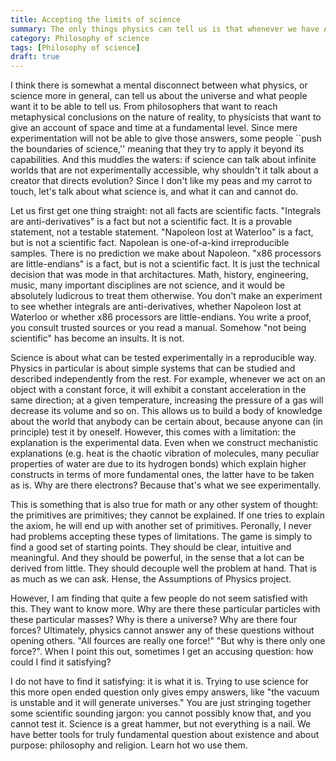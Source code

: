 ```yaml
---
title: Accepting the limits of science
summary: The only things physics can tell us is that whenever we have A we also have B
category: Philosophy of science
tags: [Philosophy of science]
draft: true
---
```


I think there is somewhat a mental disconnect between what physics, or science more in general, can tell us about the universe and what people want it to be able to tell us. From philosophers that want to reach metaphysical conclusions on the nature of reality, to physicists that want to give an account of space and time at a fundamental level. Since mere experimentation will not be able to give those answers, some people ``push the boundaries of science,'' meaning that they try to apply it beyond its capabilities. And this muddles the waters: if science can talk about infinite worlds that are not experimentally accessible, why shouldn't it talk about a creator that directs evolution? Since I don't like my peas and my carrot to touch, let's talk about what science is, and what it can and cannot do.

Let us first get one thing straight: not all facts are scientific facts. "Integrals are anti-derivatives" is a fact but not a scientific fact. It is a provable statement, not a testable statement.  "Napoleon lost at Waterloo" is a fact, but is not a scientific fact. Napolean is one-of-a-kind irreproducible samples. There is no prediction we make about Napoleon. "x86 processors are little-endians" is a fact, but is not a scientific fact. It is just the technical decision that was mode in that architactures. Math, history, engineering, music, many important disciplines are not science, and it would be absolutely ludicrous to treat them otherwise. You don't make an experiment to see whether integrals are anti-derivatives, whether Napoleon lost at Waterloo or whether x86 processors are little-endians. You write a proof, you consult trusted sources or you read a manual. Somehow "not being scientific" has become an insults. It is not.

Science is about what can be tested experimentally in a reproducible way. Physics in particular is about simple systems that can be studied and described independently from the rest. For example, whenever we act on an object with a constant force, it will exhibit a constant acceleration in the same direction; at a given temperature, increasing the pressure of a gas will decrease its volume and so on. This allows us to build a body of knowledge about the world that anybody can be certain about, because anyone can (in principle) test it by oneself. However, this comes with a limitation: the explanation is the experimental data. Even when we construct mechanistic explanations (e.g. heat is the chaotic vibration of molecules, many peculiar properties of water are due to its hydrogen bonds) which explain higher constructs in terms of more fundamental ones, the latter have to be taken as is. Why are there electrons? Because that's what we see experimentally.

This is something that is also true for math or any other system of thought: the primitives are primitives; they cannot be explained. If one tries to explain the axiom, he will end up with another set of primitives. Peronally, I never had problems accepting these types of limitations. The game is simply to find a good set of starting points. They should be clear, intuitive and meaningful. And they should be powerful, in the sense that a lot can be derived from little. They should decouple well the problem at hand. That is as much as we can ask. Hense, the Assumptions of Physics project.

However, I am finding that quite a few people do not seem satisfied with this. They want to know more. Why are there these particular particles with these particular masses? Why is there a universe? Why are there four forces? Ultimately, physics cannot answer any of these questions without opening others. "All fources are really one force!" "But why is there only one force?". When I point this out, sometimes I get an accusing question: how could I find it satisfying?

I do not have to find it satisfying: it is what it is. Trying to use science for this more open ended question only gives empy answers, like "the vacuum is unstable and it will generate universes." You are just stringing together some scientific sounding jargon: you cannot possibly know that, and you cannot test it. Science is a great hammer, but not everything is a nail. We have better tools for truly fundamental question about existence and about purpose: philosophy and religion. Learn hot wo use them.
